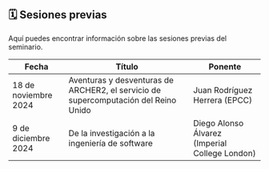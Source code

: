 ## 🗓️ Sesiones previas

Aquí puedes encontrar información sobre las sesiones previas del seminario.

| Fecha | Título | Ponente | 
|-------------------|--------|----------|
| 18 de noviembre 2024       | Aventuras y desventuras de ARCHER2, el servicio de supercomputación del Reino Unido    | Juan Rodríguez Herrera (EPCC)|
| 9 de diciembre 2024        |  De la investigación a la ingeniería de software | Diego Alonso Álvarez (Imperial College London) |